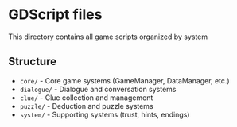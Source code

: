 # GDScript files
This directory contains all game scripts organized by system

## Structure
- `core/` - Core game systems (GameManager, DataManager, etc.)
- `dialogue/` - Dialogue and conversation systems
- `clue/` - Clue collection and management
- `puzzle/` - Deduction and puzzle systems
- `system/` - Supporting systems (trust, hints, endings)
